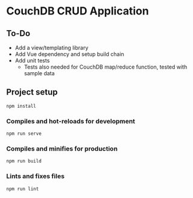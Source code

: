 # CouchDB CRUD Application

## To-Do

- Add a view/templating library
- Add Vue dependency and setup build chain
- Add unit tests
    - Tests also needed for CouchDB map/reduce function, tested with sample data


## Project setup
```
npm install
```

### Compiles and hot-reloads for development
```
npm run serve
```

### Compiles and minifies for production
```
npm run build
```

### Lints and fixes files
```
npm run lint
```